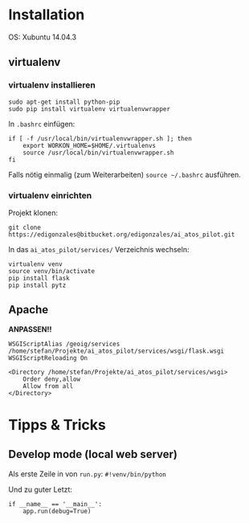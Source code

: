# Installation

OS: Xubuntu 14.04.3

## virtualenv

### virtualenv installieren

```
sudo apt-get install python-pip
sudo pip install virtualenv virtualenvwrapper
```

In `.bashrc` einfügen:

```
if [ -f /usr/local/bin/virtualenvwrapper.sh ]; then
    export WORKON_HOME=$HOME/.virtualenvs
    source /usr/local/bin/virtualenvwrapper.sh
fi
```

Falls nötig einmalig (zum Weiterarbeiten) `source ~/.bashrc` ausführen.

### virtualenv einrichten

Projekt klonen:

```
git clone https://edigonzales@bitbucket.org/edigonzales/ai_atos_pilot.git
```

In das `ai_atos_pilot/services/` Verzeichnis wechseln:


```
virtualenv venv
source venv/bin/activate
pip install flask
pip install pytz
```

## Apache

**ANPASSEN!!**

```
WSGIScriptAlias /geoig/services /home/stefan/Projekte/ai_atos_pilot/services/wsgi/flask.wsgi
WSGIScriptReloading On

<Directory /home/stefan/Projekte/ai_atos_pilot/services/wsgi>
    Order deny,allow
    Allow from all
</Directory>
```

# Tipps & Tricks

## Develop mode (local web server)

Als erste Zeile in von `run.py`: `#!venv/bin/python`

Und zu guter Letzt:

```
if __name__ == '__main__':
    app.run(debug=True)
```
